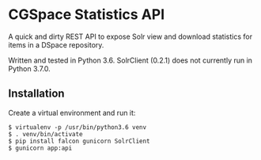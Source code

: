 # CGSpace Statistics API
A quick and dirty REST API to expose Solr view and download statistics for items in a DSpace repository.

Written and tested in Python 3.6. SolrClient (0.2.1) does not currently run in Python 3.7.0.

## Installation
Create a virtual environment and run it:

    $ virtualenv -p /usr/bin/python3.6 venv
    $ . venv/bin/activate
    $ pip install falcon gunicorn SolrClient
    $ gunicorn app:api

